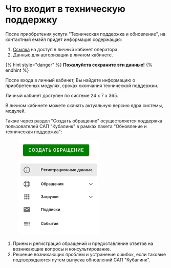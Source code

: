 # Что входит в техническую поддержку

После приобретения услуги "Техническая поддержка и обновление", на контактный емэйл придет информация содержащая:

1. [Ссылка](https://help.cubalink.ru) на доступ в личный кабинет оператора.
2. Данные для авторизации в личном кабинете.

{% hint style="danger" %}
**Пожалуйста сохраните эти данные!**
{% endhint %}

После входа в личный кабинет, Вы найдете информацию о приобретенных модулях, сроках окончания технической поддержки.

Личный кабинет доступен по системе 24 х 7 х 365.

В личном кабинете можете скачать актуальную версию ядра системы, модулей.

Также через раздел "Создать обращение" осуществляется поддержка пользователей САП "Кубалинк" в рамках пакета "Обновление и техническая поддержка":

<figure><img src="../.gitbook/assets/image (10).png" alt=""><figcaption></figcaption></figure>

1. Прием и регистрация обращений и предоставление ответов на возникающие вопросы и консультирование.
2. Решение возникающих проблем и устранение ошибок, если таковые подтверждаются путем выпуска обновлений САП "Кубалинк".
